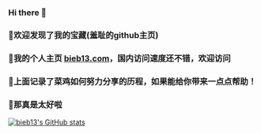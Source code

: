 ### Hi there 👋
### 🙊欢迎发现了我的宝藏(羞耻的github主页)
### 🎀我的个人主页 [bieb13.com](https://bieb13.com/)，国内访问速度还不错，欢迎访问
### 🐣上面记录了菜鸡如何努力分享的历程，如果能给你带来一点点帮助！
### 🥳那真是太好啦


[![bieb13's GitHub stats](https://github-readme-stats.vercel.app/api?username=bieb13)](https://github.com/bieb13/github-readme-stats)


<!--
**bieb13/bieb13** is a ✨ _special_ ✨ repository because its `README.md` (this file) appears on your GitHub profile.

Here are some ideas to get you started:

- 🔭 I’m currently working on ...
- 🌱 I’m currently learning ...
- 👯 I’m looking to collaborate on ...
- 🤔 I’m looking for help with ...
- 💬 Ask me about ...
- 📫 How to reach me: ...
- 😄 Pronouns: ...
- ⚡ Fun fact: ...
-->
